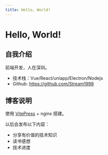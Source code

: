 ```yaml
---
title: Hello, World!
---
```


# Hello, World!

## 自我介绍

前端开发，人在深圳。

- 技术栈：Vue/React/uniapp/Electron/Nodejs
- Github: https://github.com/Stream1998

## 博客说明

使用 [VitePress](https://vitepress.dev/zh/) + nginx 搭建。

以后会发布以下内容：

- 分享有价值的技术知识
- 读书感想
- 技术进度
